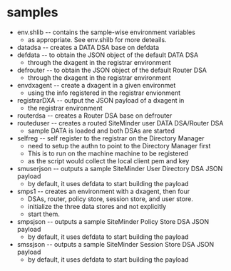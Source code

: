 # samples
* env.shlib -- contains the sample-wise environment variables
	* as appropriate. See env.shilb for more deteails.
* datadsa -- creates a DATA DSA base on defdata
* defdata -- to obtain the JSON object of the default DATA DSA
	* through the dxagent in the registrar environment
* defrouter -- to obtain the JSON object of the default Router DSA
	* through the dxagent in the registrar environment
* envdxagent -- create a dxagent in a given environmet
	* using the info registered in the registrar envionment
* registrarDXA -- output the JSON payload of a dxagent in
	* the registrar environment 
* routerdsa -- creates a Router DSA base on defrouter
* routeduser -- creates a routed SiteMinder user DATA DSA/Router DSA
	* sample DATA is loaded and both DSAs are started
* selfreg -- self register to the registrar on the Directory Manager
	* need to setup the authn to point to the Directory Manager first
	* This is to run on the machine machine to be registered
	* as the script would collect the local client pem and key
* smuserjson -- outputs a sample SiteMinder User Directory DSA JSON payload
	* by default, it uses defdata to start building the payload
* smps1 -- creates an environment with a dxagent, then four
	* DSAs, router, policy store, session store, and user store.
	* initialize the three data stores and not explicitly
	* start them.
* smpsjson -- outputs a sample SiteMinder Policy Store DSA JSON payload
	* by default, it uses defdata to start building the payload
* smssjson -- outputs a sample SiteMinder Session Store DSA JSON payload
	* by default, it uses defdata to start building the payload

